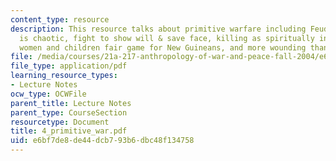 ```yaml
---
content_type: resource
description: This resource talks about primitive warfare including Feud, Rules, Warfare
  is chaotic, fight to show will & save face, killing as spiritually invigorating,
  women and children fair game for New Guineans, and more wounding than killing.
file: /media/courses/21a-217-anthropology-of-war-and-peace-fall-2004/e6bf7de8de44dcb793b6dbc48f134758_4_primitive_war.pdf
file_type: application/pdf
learning_resource_types:
- Lecture Notes
ocw_type: OCWFile
parent_title: Lecture Notes
parent_type: CourseSection
resourcetype: Document
title: 4_primitive_war.pdf
uid: e6bf7de8-de44-dcb7-93b6-dbc48f134758
---
```

